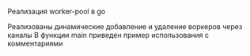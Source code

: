 Реализация worker-pool в go

Реализованы динамические добавление и удаление воркеров через каналы
В функции main приведен пример использования с комментариями